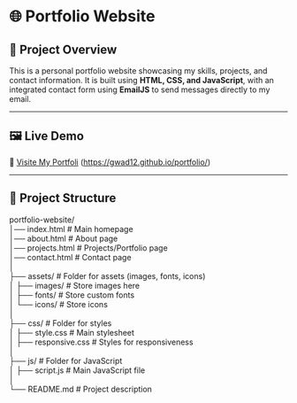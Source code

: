 # 🌐 Portfolio Website  

## 📌 Project Overview  
This is a personal portfolio website showcasing my skills, projects, and contact information. It is built using **HTML, CSS, and JavaScript**, with an integrated contact form using **EmailJS** to send messages directly to my email.  

---

## 🖼️ Live Demo  
🔗 [Visite My Portfoli](#) (https://gwad12.github.io/portfolio/)  

---

## 📂 Project Structure  

portfolio-website/  
│── index.html            # Main homepage  
│── about.html            # About page  
│── projects.html         # Projects/Portfolio page  
│── contact.html          # Contact page  
│  
├── assets/               # Folder for assets (images, fonts, icons)  
│   ├── images/           # Store images here  
│   ├── fonts/            # Store custom fonts  
│   └── icons/            # Store icons  
│  
├── css/                  # Folder for styles  
│   ├── style.css         # Main stylesheet  
│   ├── responsive.css    # Styles for responsiveness  
│  
├── js/                   # Folder for JavaScript  
│   ├── script.js         # Main JavaScript file  
│  
└── README.md             # Project description  
